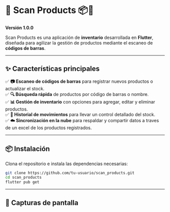# 🚀 Scan Products 📦📲  
**Versión 1.0.0**  

Scan Products es una aplicación de **inventario** desarrollada en **Flutter**, diseñada para agilizar la gestión de productos mediante el escaneo de **códigos de barras**.  

---

## ✨ Características principales  

✅ **📷 Escaneo de códigos de barras** para registrar nuevos productos o actualizar el stock.  
✅ **🔍 Búsqueda rápida** de productos por código de barras o nombre.  
✅ **📊 Gestión de inventario** con opciones para agregar, editar y eliminar productos.  
✅ **📜 Historial de movimientos** para llevar un control detallado del stock.  
✅ **☁️ Sincronización en la nube** para respaldar y compartir datos a traves de un excel de los productos registrados.  

---

## 📦 Instalación  

Clona el repositorio e instala las dependencias necesarias:  

```bash
git clone https://github.com/tu-usuario/scan_products.git
cd scan_products
flutter pub get
```

---

## 📌 Capturas de pantalla
